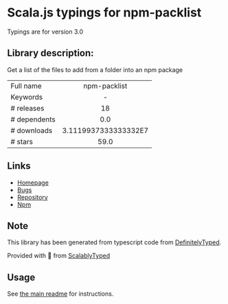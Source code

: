 
# Scala.js typings for npm-packlist

Typings are for version 3.0

## Library description:
Get a list of the files to add from a folder into an npm package

|                    |                 |
| ------------------ | :-------------: |
| Full name          | npm-packlist |
| Keywords           | - |
| # releases         | 18 |
| # dependents       | 0.0 |
| # downloads        | 3.1119937333333332E7 |
| # stars            | 59.0 |

## Links
- [Homepage](https://github.com/npm/npm-packlist#readme)
- [Bugs](https://github.com/npm/npm-packlist/issues)
- [Repository](https://github.com/npm/npm-packlist)
- [Npm](https://www.npmjs.com/package/npm-packlist)
    


## Note
This library has been generated from typescript code from [DefinitelyTyped](https://definitelytyped.org).

Provided with :purple_heart: from [ScalablyTyped](https://github.com/oyvindberg/ScalablyTyped)

## Usage
See [the main readme](../../readme.md) for instructions.


